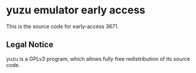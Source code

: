 yuzu emulator early access
=============

This is the source code for early-access 3671.

## Legal Notice

yuzu is a GPLv3 program, which allows fully free redistribution of its source code.